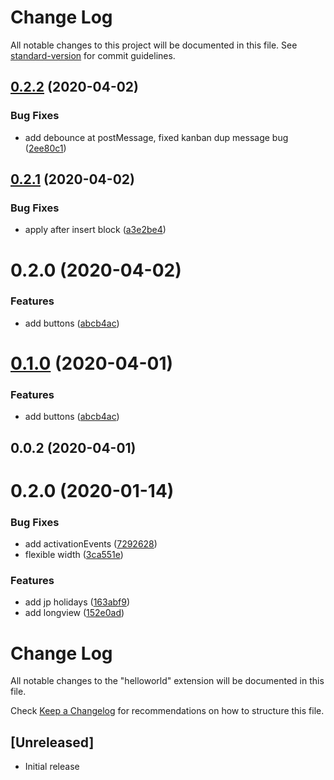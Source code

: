 # Change Log

All notable changes to this project will be documented in this file. See [standard-version](https://github.com/conventional-changelog/standard-version) for commit guidelines.

<a name="0.2.2"></a>
## [0.2.2](https://github.com/anydown/vscode-anydown/compare/v0.2.1...v0.2.2) (2020-04-02)


### Bug Fixes

* add debounce at postMessage, fixed kanban dup message bug ([2ee80c1](https://github.com/anydown/vscode-anydown/commit/2ee80c1))



<a name="0.2.1"></a>
## [0.2.1](https://github.com/anydown/vscode-anydown/compare/v0.2.0...v0.2.1) (2020-04-02)


### Bug Fixes

* apply after insert block ([a3e2be4](https://github.com/anydown/vscode-anydown/commit/a3e2be4))



<a name="0.2.0"></a>
# 0.2.0 (2020-04-02)


### Features

* add buttons ([abcb4ac](https://github.com/anydown/vscode-anydown/commit/abcb4ac))



<a name="0.1.0"></a>
# [0.1.0](https://github.com/anydown/vscode-anydown/compare/v0.0.2...v0.1.0) (2020-04-01)


### Features

* add buttons ([abcb4ac](https://github.com/anydown/vscode-anydown/commit/abcb4ac))



<a name="0.0.2"></a>
## 0.0.2 (2020-04-01)



<a name="0.2.0"></a>
# 0.2.0 (2020-01-14)


### Bug Fixes

* add activationEvents ([7292628](https://github.com/anydown/vscode-ganttdown/commit/7292628))
* flexible width ([3ca551e](https://github.com/anydown/vscode-ganttdown/commit/3ca551e))


### Features

* add jp holidays ([163abf9](https://github.com/anydown/vscode-ganttdown/commit/163abf9))
* add longview ([152e0ad](https://github.com/anydown/vscode-ganttdown/commit/152e0ad))



# Change Log

All notable changes to the "helloworld" extension will be documented in this file.

Check [Keep a Changelog](http://keepachangelog.com/) for recommendations on how to structure this file.

## [Unreleased]

- Initial release